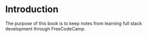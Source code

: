 # Introduction

The purpose of this book is to keep notes from learning full stack development through FreeCodeCamp.
